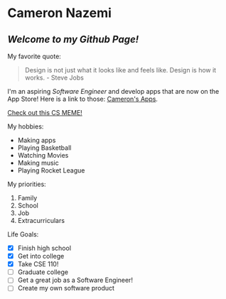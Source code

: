 # Cameron Nazemi
## ***Welcome to my Github Page!***

My favorite quote:
> Design is not just what it looks like and feels like. Design is how it works. - Steve Jobs


I'm an aspiring *Software Engineer* and develop apps that are now on the App Store!
Here is a link to those: [Cameron's Apps](https://apps.apple.com/us/developer/cameron-nazemi/id1470818209).


[Check out this CS MEME!](meme.PNG)


My hobbies:
- Making apps
- Playing Basketball
- Watching Movies
- Making music
- Playing Rocket League


My priorities:
1. Family
2. School
3. Job
4. Extracurriculars


Life Goals:
- [x] Finish high school
- [X] Get into college
- [X] Take CSE 110!
- [ ] Graduate college
- [ ] Get a great job as a Software Engineer!
- [ ] Create my own software product